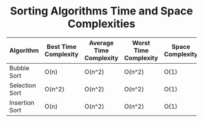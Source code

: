 <div align="center">
  <h1>Sorting Algorithms Time and Space Complexities</h1>

| Algorithm   | Best Time Complexity | Average Time Complexity | Worst Time Complexity | Space Complexity |
|-------------|----------------------|-------------------------|-----------------------|------------------|
| Bubble Sort | O(n)                 | O(n^2)                  | O(n^2)                | O(1)             |
| Selection Sort | O(n^2)            | O(n^2)                  | O(n^2)                | O(1)             |
| Insertion Sort | O(n)              | O(n^2)                  | O(n^2)                | O(1)             |

</div>

